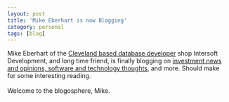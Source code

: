 ```yaml
---
layout: post
title: 'Mike Eberhart is now Blogging'
category: personal
tags: [blog]
---
```


Mike Eberhart of the <a href="http://www.intersoftdevelopment.com/">Cleveland based database developer</a> shop Intersoft Development, and long time friend, is finally blogging on <a href="http://suretalent.blogspot.com/">investment news and opinions, software and technology thoughts</a>, and more.  Should make for some interesting reading.<br /><br />Welcome to the blogosphere, Mike.
